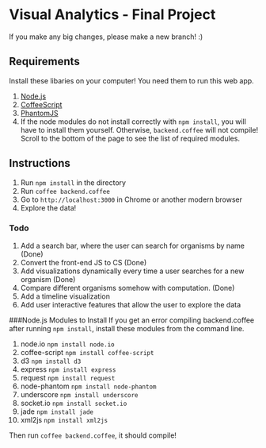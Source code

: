 Visual Analytics - Final Project
================================

If you make any big changes, please make a new branch! :)

## Requirements
Install these libaries on your computer! You need them to run this web app.

1. [Node.js](http://nodejs.org/dist/v0.10.20/node-v0.10.20.tar.gz)
2. [CoffeeScript](http://http://coffeescript.org/)
3. [PhantomJS](http://phantomjs.org/download.html)
4. If the node modules do not install correctly with `npm install`, you will have to install them yourself. Otherwise, `backend.coffee` will not compile! Scroll to the bottom of the page to see the list of required modules.

## Instructions
1. Run `npm install` in the directory
2. Run `coffee backend.coffee`
3. Go to `http://localhost:3000` in Chrome or another modern browser
4. Explore the data!

### Todo
1. Add a search bar, where the user can search for organisms by name (Done)
2. Convert the front-end JS to CS (Done)
3. Add visualizations dynamically every time a user searches for a new organism (Done)
4. Compare different organisms somehow with computation. (Done)
5. Add a timeline visualization
6. Add user interactive features that allow the user to explore the data

###Node.js Modules to Install
If you get an error compiling backend.coffee after running `npm install`, install these modules from the command line.
  
  1. node.io `npm install node.io`
  2. coffee-script `npm install coffee-script`
  3. d3 `npm install d3`
  4. express `npm install express`
  5. request `npm install request`
  6. node-phantom `npm install node-phantom`
  7. underscore `npm install underscore`
  8. socket.io `npm install socket.io`
  9. jade `npm install jade`
  10. xml2js `npm install xml2js`

Then run `coffee backend.coffee`, it should compile!
